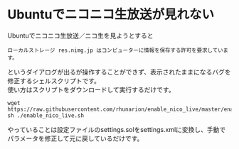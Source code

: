 # Ubuntuでニコニコ生放送が見れない
Ubuntuでニコニコ生放送／ニコ生を見ようとすると
```
ローカルストレージ res.nimg.jp はコンピューターに情報を保存する許可を要求しています。
```
というダイアログが出るが操作することができず、表示されたままになるバグを修正するシェルスクリプトです。  
使い方はスクリプトをダウンロードして実行するだけです。
```
wget https://raw.githubusercontent.com/rhunarion/enable_nico_live/master/enable_nico_live.sh
sh ./enable_nico_live.sh
```
やっていることは設定ファイルのsettings.solをsettings.xmlに変換し、手動でパラメータを修正して元に戻しているだけです。

